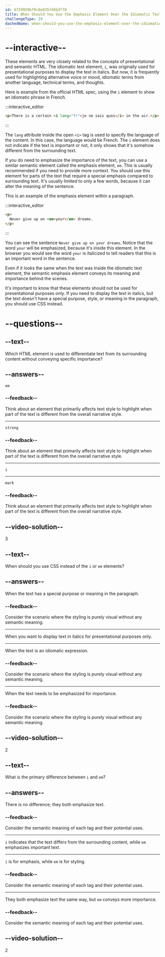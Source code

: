 ```yaml
---
id: 6729959bf9c8e835f46b3f78
title: When Should You Use the Emphasis Element Over the Idiomatic Text Element?
challengeType: 19
dashedName: when-should-you-use-the-emphasis-element-over-the-idiomatic-text-element
---
```


# --interactive--

These elements are very closely related to the concepts of presentational and semantic HTML. The idiomatic text element, `i`, was originally used for presentational purposes to display the text in italics. But now, it is frequently used for highlighting alternative voice or mood, idiomatic terms from another language, technical terms, and thoughts.

Here is example from the official HTML spec, using the `i` element to show an idiomatic phrase in French.

:::interactive_editor

```html
<p>There is a certain <i lang="fr">je ne sais quoi</i> in the air.</p>
```

:::

The `lang` attribute inside the open `<i>` tag is used to specify the language of the content. In this case, the language would be French. The `i` element does not indicate if the text is important or not, it only shows that it's somehow different from the surrounding text.

If you do need to emphasize the importance of the text, you can use a similar semantic element called the emphasis element, `em`. This is usually recommended if you need to provide more context. You should use this element for parts of the text that require a special emphasis compared to surrounding text. It's usually limited to only a few words, because it can alter the meaning of the sentence.

This is an example of the emphasis element within a paragraph.

:::interactive_editor

```html
<p>
  Never give up on <em>your</em> dreams.
</p>
```

:::

You can see the sentence `Never give up on your dreams`. Notice that the word `your` will be emphasized, because it's inside this element. In the browser you would see the word `your` is italicized to tell readers that this is an important word in the sentence.

Even if it looks the same when the text was inside the idiomatic text element, the semantic emphasis element conveys its meaning and importance behind the scenes.

It's important to know that these elements should not be used for presentational purposes only. If you need to display the text in italics, but the text doesn't have a special purpose, style, or meaning in the paragraph, you should use CSS instead.

# --questions--

## --text--

Which HTML element is used to differentiate text from its surrounding content without conveying specific importance?

## --answers--

`em`

### --feedback--

Think about an element that primarily affects text style to highlight when part of the text is different from the overall narrative style.

---

`strong`

### --feedback--

Think about an element that primarily affects text style to highlight when part of the text is different from the overall narrative style.

---

`i`

---

`mark`

### --feedback--

Think about an element that primarily affects text style to highlight when part of the text is different from the overall narrative style.

## --video-solution--

3

## --text--

When should you use CSS instead of the `i` or `em` elements?

## --answers--

When the text has a special purpose or meaning in the paragraph.

### --feedback--

Consider the scenario where the styling is purely visual without any semantic meaning.

---

When you want to display text in italics for presentational purposes only.

---

When the text is an idiomatic expression.

### --feedback--

Consider the scenario where the styling is purely visual without any semantic meaning.

---

When the text needs to be emphasized for importance.

### --feedback--

Consider the scenario where the styling is purely visual without any semantic meaning.

## --video-solution--

2

## --text--

What is the primary difference between `i` and `em`?

## --answers--

There is no difference; they both emphasize text.

### --feedback--

Consider the semantic meaning of each tag and their potential uses.

---

`i` indicates that the text differs from the surrounding content, while `em` emphasizes important text.

---

`i` is for emphasis, while `em` is for styling.

### --feedback--

Consider the semantic meaning of each tag and their potential uses.

---

They both emphasize text the same way, but `em` conveys more importance.

### --feedback--

Consider the semantic meaning of each tag and their potential uses.

## --video-solution--

2
